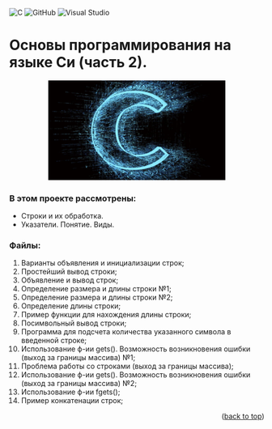 ![C](https://img.shields.io/badge/c-%2300599C.svg?style=for-the-badge&logo=c&logoColor=white)
![GitHub](https://img.shields.io/badge/github-%23121011.svg?style=for-the-badge&logo=github&logoColor=white)
![Visual Studio](https://img.shields.io/badge/Visual%20Studio-5C2D91.svg?style=for-the-badge&logo=visual-studio&logoColor=white)
<a name="readme-top"></a>
# Основы программирования на языке Си (часть 2).
<p align="center">
<img src="images/C.png" alt="drawing" width="350"/>
</p>

### В этом проекте рассмотрены: 
- Строки и их обработка.
- Указатели. Понятие. Виды. 

### Файлы: 
1. Варианты объявления и инициализации строк;
2. Простейший вывод строки;
3. Объявление и вывод строк;
4. Определение размера и длины строки №1;
5. Определение размера и длины строки №2;
6. Определение длины строки;
7. Пример функции для нахождения длины строки;
8. Посимвольный вывод строки;
9. Программа для подсчета количества указанного символа в введенной строке;
10. Использование ф-ии gets(). Возможность возникновения ошибки (выход за границы массива) №1;
11. Проблема работы со строками (выход за границы массива);
12. Использование ф-ии gets(). Возможность возникновения ошибки (выход за границы массива) №2;
13. Использование ф-ии fgets();
14. Пример конкатенации строк;

<p align="right">(<a href="#readme-top">back to top</a>)</p>
